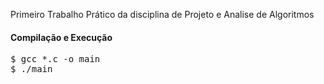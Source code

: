 Primeiro Trabalho Prático da disciplina de Projeto e Analise de Algoritmos

#### Compilação e Execução

<pre>$ gcc *.c -o main
$ ./main
</pre>

